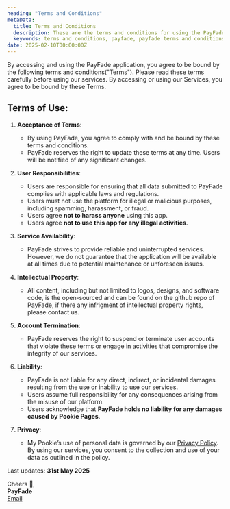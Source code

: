 ```yaml
---
heading: "Terms and Conditions"
metaData:
  title: Terms and Conditions
  description: These are the terms and conditions for using the PayFade application.
  keywords: terms and conditions, payfade, payfade terms and conditions
date: 2025-02-10T00:00:00Z
---
```

By accessing and using the PayFade application, you agree to be bound by the following terms and conditions("Terms"). Please read these terms carefully before using our services. By accessing or using our Services, you agree to be bound by these Terms.

## Terms of Use:

1. **Acceptance of Terms**:

   - By using PayFade, you agree to comply with and be bound by these terms and conditions.
   - PayFade reserves the right to update these terms at any time. Users will be notified of any significant changes.

2. **User Responsibilities**:

   - Users are responsible for ensuring that all data submitted to PayFade complies with applicable laws and regulations.
   - Users must not use the platform for illegal or malicious purposes, including spamming, harassment, or fraud.
   - Users agree **not to harass anyone** using this app.
   - Users agree **not to use this app for any illegal activities**.

3. **Service Availability**:

   - PayFade strives to provide reliable and uninterrupted services. However, we do not guarantee that the application will be available at all times due to potential maintenance or unforeseen issues.

4. **Intellectual Property**:

   - All content, including but not limited to logos, designs, and software code, is the open-sourced and can be found on the github repo of PayFade, if there any infrigment of intellectual property rights, please contact us.

5. **Account Termination**:

   - PayFade reserves the right to suspend or terminate user accounts that violate these terms or engage in activities that compromise the integrity of our services.

6. **Liability**:

   - PayFade is not liable for any direct, indirect, or incidental damages resulting from the use or inability to use our services.
   - Users assume full responsibility for any consequences arising from the misuse of our platform.
   - Users acknowledge that **PayFade holds no liability for any damages caused by Pookie Pages**.

7. **Privacy**:

   - My Pookie’s use of personal data is governed by our [Privacy Policy](https://payfade.in/legal/privacy-policy). By using our services, you consent to the collection and use of your data as outlined in the policy.

Last updates: **31st May 2025**

Cheers 🥂,  
**PayFade**  
[Email](mailto:iamscientistmanas@gmail.com)